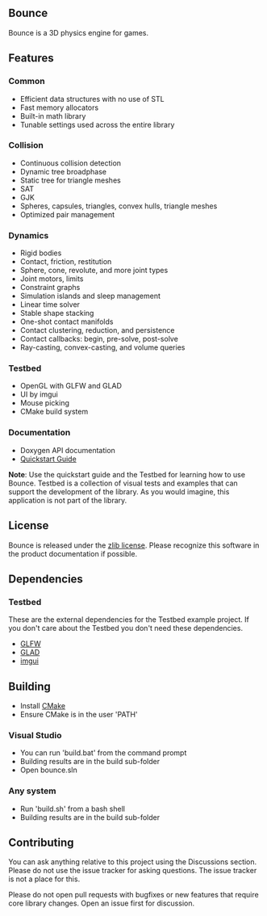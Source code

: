 ## Bounce

Bounce is a 3D physics engine for games.

## Features

### Common

* Efficient data structures with no use of STL
* Fast memory allocators
* Built-in math library
* Tunable settings used across the entire library

### Collision

* Continuous collision detection
* Dynamic tree broadphase
* Static tree for triangle meshes
* SAT
* GJK
* Spheres, capsules, triangles, convex hulls, triangle meshes 
* Optimized pair management

### Dynamics

* Rigid bodies
* Contact, friction, restitution
* Sphere, cone, revolute, and more joint types
* Joint motors, limits
* Constraint graphs
* Simulation islands and sleep management
* Linear time solver
* Stable shape stacking
* One-shot contact manifolds
* Contact clustering, reduction, and persistence
* Contact callbacks: begin, pre-solve, post-solve
* Ray-casting, convex-casting, and volume queries

### Testbed
	
* OpenGL with GLFW and GLAD
* UI by imgui
* Mouse picking
* CMake build system

### Documentation

* Doxygen API documentation</li>
* [Quickstart Guide](https://github.com/irlanrobson/bounce/blob/master/doc/quickstart_guide.docx)

**Note**: Use the quickstart guide and the Testbed for learning how to use Bounce. Testbed is a collection of visual tests and examples that can support the development of the library. As you would imagine, this application is not part of the library.

## License

Bounce is released under the [zlib license](https://en.wikipedia.org/wiki/Zlib_License). Please recognize this software in the product documentation if possible.

## Dependencies

### Testbed

These are the external dependencies for the Testbed example project. If you don't care about the Testbed you don't need these dependencies. 

* [GLFW](https://www.glfw.org/)
* [GLAD](https://glad.dav1d.de/)
* [imgui](https://github.com/ocornut/imgui)

## Building
* Install [CMake](https://cmake.org/)
* Ensure CMake is in the user 'PATH'

### Visual Studio

* You can run 'build.bat' from the command prompt
* Building results are in the build sub-folder
* Open bounce.sln

### Any system

* Run 'build.sh' from a bash shell
* Building results are in the build sub-folder

## Contributing

You can ask anything relative to this project using the Discussions section. Please do not use the issue tracker for asking questions. The issue tracker is not a place for this.

Please do not open pull requests with bugfixes or new features that require core library changes. Open an issue first for discussion. 
